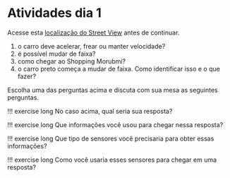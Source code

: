 # Atividades dia 1

Acesse esta [localização do Street View](https://www.google.com/maps/@-23.594911,-46.6950896,3a,75y,224.92h,79.29t/data=!3m6!1e1!3m4!1sVXupnfdMKEx_2CS6Ttewqg!2e0!7i16384!8i8192) antes de continuar.

1. o carro deve acelerar, frear ou manter velocidade?
2. é possível mudar de faixa?
3. como chegar ao Shopping Morubmi?
4. o carro preto começa a mudar de faixa. Como identificar isso e o que fazer?

Escolha uma das perguntas acima e discuta com sua mesa as seguintes perguntas.

!!! exercise long
    No caso acima, qual seria sua resposta?

!!! exercise long
    Que informações você usou para chegar nessa resposta?

!!! exercise long
    Que tipo de sensores você precisaria para obter essas informações?

!!! exercise long
    Como você usaria esses sensores para chegar em uma resposta?

